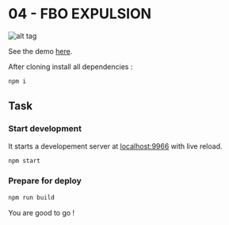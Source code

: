 04 - FBO EXPULSION
===================

![alt tag](http://www.mathis-biabiany.fr/lab/codevember-2016/4/img/github.jpg)

See the demo [here](http://www.mathis-biabiany.fr/lab/codevember-2016/4).

After cloning install all dependencies :
```bash
npm i
```

## Task
### Start development
It starts a developement server at [localhost:9966](http://localhost:9966) with live reload.
```bash
npm start
```
### Prepare for deploy
```bash
npm run build
```

You are good to go !
